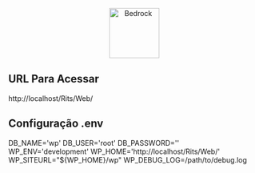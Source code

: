 <p align="center">
  <a href="https://roots.io/bedrock/">
    <img alt="Bedrock" src="https://cdn.roots.io/app/uploads/logo-bedrock.svg" height="100">
  </a>
</p>

## URL Para Acessar 
http://localhost/Rits/Web/


## Configuração .env

DB_NAME='wp'
DB_USER='root'
DB_PASSWORD=''
WP_ENV='development'
WP_HOME='http://localhost/Rits/Web/'
WP_SITEURL="${WP_HOME}/wp"
WP_DEBUG_LOG=/path/to/debug.log




